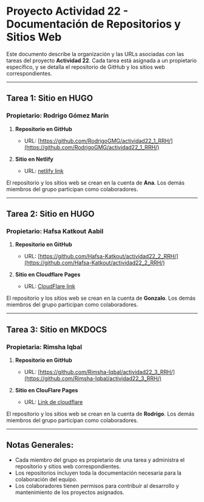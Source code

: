 # Proyecto Actividad 22 - Documentación de Repositorios y Sitios Web

Este documento describe la organización y las URLs asociadas con las tareas del proyecto **Actividad 22**. Cada tarea está asignada a un propietario específico, y se detalla el repositorio de GitHub y los sitios web correspondientes.

---

## **Tarea 1: Sitio en HUGO**
### Propietario: **Rodrigo Gómez Marín**

1. **Repositorio en GitHub**  
   - URL: [https://github.com/RodrigoGMG/actividad22_1_RRH/](https://github.com/RodrigoGMG/actividad22_1_RRH/)

2. **Sitio en Netlify**  
   - URL: [netlify link](https://actividad22_1_AGL.netlify.app/)

El repositorio y los sitios web se crean en la cuenta de **Ana**. Los demás miembros del grupo participan como colaboradores.

---

## **Tarea 2: Sitio en HUGO**
### Propietario: **Hafsa Katkout Aabil**

1. **Repositorio en GitHub**  
   - URL: [https://github.com/Hafsa-Katkout/actividad22_2_RRH/](https://github.com/Hafsa-Katkout/actividad22_2_RRH/)

2. **Sitio en Cloudflare Pages**  
   - URL: [CloudFlare link](https://actividad22_2_AGL.pages.dev/)

El repositorio y los sitios web se crean en la cuenta de **Gonzalo**. Los demás miembros del grupo participan como colaboradores.

---

## **Tarea 3: Sitio en MKDOCS**
### Propietaria: **Rimsha Iqbal**

1. **Repositorio en GitHub**  
   - URL: [https://github.com/Rimsha-Iqbal/actividad22_3_RRH/](https://github.com/Rimsha-Iqbal/actividad22_3_RRH/)

2. **Sitio en ClouFlare Pages**  
   - URL: [Link de cloudflare](https://cuenta_leonor_github.github.io/actividad22_3_AGL/)


El repositorio y los sitios web se crean en la cuenta de **Rodrigo**. Los demás miembros del grupo participan como colaboradores.

---

## Notas Generales:
- Cada miembro del grupo es propietario de una tarea y administra el repositorio y sitios web correspondientes.
- Los repositorios incluyen toda la documentación necesaria para la colaboración del equipo.
- Los colaboradores tienen permisos para contribuir al desarrollo y mantenimiento de los proyectos asignados.


